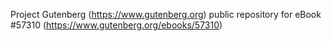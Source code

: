 Project Gutenberg (https://www.gutenberg.org) public repository for
eBook #57310 (https://www.gutenberg.org/ebooks/57310)
